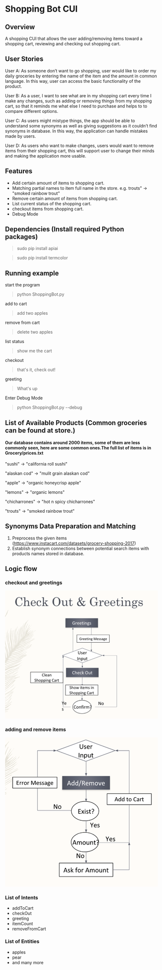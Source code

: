 # Shopping Bot CUI
## Overview 
A shopping CUI that allows the user adding/removing items toward a shopping cart, reviewing and checking out shopping cart. 
## User Stories
User A: As someone don’t want to go shopping, user would like to order my daily groceries by entering the name of the item and the amount in common language. In this way, user can access the basic functionality of the product.


User B: As a user, I want to see what are in my shopping cart every time I make any changes, such as adding or removing things from my shopping cart, so that it reminds me what else I need to purchase and helps to to compare different options.

User C: As users might mistype things, the app should be able to understand some synonyms as well as giving suggestions as it couldn’t find synonyms in database. In this way, the application can handle mistakes made by users. 

User D: As users who want to make changes, users would want to remove items from their shopping cart, this will support user to change their minds and making the application more usable. 

## Features

* Add certain amount of items to shopping cart.
* Matching partial names to item full name in the store. e.g. trouts" -> "smoked rainbow trout"
* Remove certain amount of items from shopping cart.
* List current status of the shopping cart.
* checkout items from shopping cart.
* Debug Mode

## Dependencies (Install required Python packages)
> sudo pip install apiai

> sudo pip install termcolor
## Running example 
start the program 
> python ShoppingBot.py

add to cart
> add two apples

remove from cart
> delete two apples

list status
> show me the cart

checkout 
> that's it, check out!

greeting
> What's up 

Enter Debug Mode
> python ShoppingBot.py --debug
## List of Available Products (Common groceries can be found at store.)
#### Our database contains around 2000 items, some of them are less commonly seen, here are some common ones.The full list of items is in Grocery/prices.txt
"sushi" -> "california roll sushi"

"alaskan cod" -> "mulit grain alaskan cod"

"apple" -> "organic honeycrisp apple"

"lemons" -> "organic lemons"

"chicharrones" -> "hot n spicy chicharrones"

"trouts" -> "smoked rainbow trout"

## Synonyms Data Preparation and Matching
1. Preprocess the given items (https://www.instacart.com/datasets/grocery-shopping-2017)
2. Establish synonym connections between potential search items with products names stored in database.

## Logic flow 
### checkout and greetings
![](https://github.com/wwyiyi/95729cui/blob/master/images/1.png)
### adding and remove items
![](https://github.com/wwyiyi/95729cui/blob/master/images/3.png)
### List of Intents
* addToCart
* checkOut
* greeting
* itemCount
* removeFromCart
### List of Entities
* apples
* pear
* and many more 
